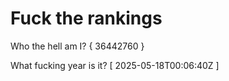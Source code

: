 # Fuck the rankings

Who the hell am I?
{ 36442760 }

What fucking year is it?
[ 2025-05-18T00:06:40Z ]
